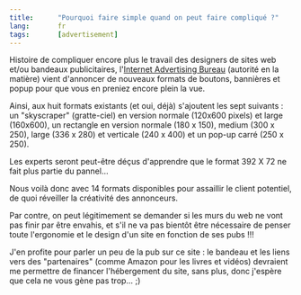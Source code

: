```yaml
---
title:      "Pourquoi faire simple quand on peut faire compliqué ?"
lang:       fr
tags:       [advertisement]
---
```


Histoire de compliquer encore plus le travail des designers de sites web et/ou bandeaux publicitaires, l'[Internet Advertising Bureau](http://www.iab.net/) (autorité en la matière) vient d'annoncer de nouveaux formats de boutons, bannières et popup pour que vous en preniez encore plein la vue.

Ainsi, aux huit formats existants (et oui, déjà) s'ajoutent les sept suivants : un "skyscraper" (gratte-ciel) en version normale (120x600 pixels) et large (160x600), un rectangle en version normale (180 x 150), medium (300 x 250), large (336 x 280) et verticale (240 x 400) et un pop-up carré (250 x 250).

Les experts seront peut-être déçus d'apprendre que le format 392 X 72 ne fait plus partie du pannel…

Nous voilà donc avec 14 formats disponibles pour assaillir le client potentiel, de quoi réveiller la créativité des annonceurs.

Par contre, on peut légitimement se demander si les murs du web ne vont pas finir par être envahis, et s'il ne va pas bientôt être nécessaire de penser toute l'ergonomie et le design d'un site en fonction de ses pubs !!!

J'en profite pour parler un peu de la pub sur ce site : le bandeau et les liens vers des "partenaires" (comme Amazon pour les livres et vidéos) devraient me permettre de financer l'hébergement du site, sans plus, donc j'espère que cela ne vous gène pas trop… ;)
